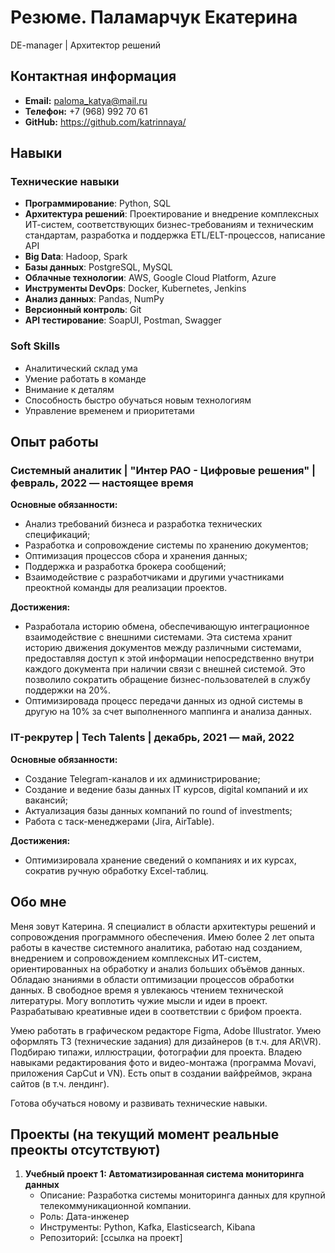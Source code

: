 # Резюме. Паламарчук Екатерина
DE-manager | Архитектор решений

## Контактная информация
- **Email:** paloma_katya@mail.ru
- **Телефон:** +7 (968) 992 70 61
- **GitHub:** https://github.com/katrinnaya/

## Навыки

### Технические навыки
- **Программирование**: Python, SQL
- **Архитектура решений**: Проектирование и внедрение комплексных ИТ-систем, соответствующих бизнес-требованиям и техническим стандартам, разработка и поддержка ETL/ELT-процессов, написание API
- **Big Data**: Hadoop, Spark
- **Базы данных**: PostgreSQL, MySQL
- **Облачные технологии**: AWS, Google Cloud Platform, Azure
- **Инструменты DevOps**: Docker, Kubernetes, Jenkins
- **Анализ данных**: Pandas, NumPy
- **Версионный контроль**: Git
- **API тестирование**: SoapUI, Postman, Swagger
  
### Soft Skills
- Аналитический склад ума
- Умение работать в команде
- Внимание к деталям
- Способность быстро обучаться новым технологиям
- Управление временем и приоритетами

## Опыт работы

### Системный аналитик | "Интер РАО - Цифровые решения" | февраль, 2022 — настоящее время
**Основные обязанности:**
- Анализ требований бизнеса и разработка технических спецификаций;
- Разработка и сопровождение системы по хранению документов;
- Оптимизация процессов сбора и хранения данных;
- Поддержка и разработка брокера сообщений;
- Взаимодействие с разработчиками и другими участниками преоктной команды для реализации проектов. 

**Достижения:**
- Разработала историю обмена, обеспечивающую интеграционное взаимодействие с внешними системами. Эта система хранит историю движения документов между различными системами, предоставляя доступ к этой информации непосредственно внутри каждого документа при наличии связи с внешней системой. Это позволило сократить обращение бизнес-пользователей в службу поддержки на 20%. 
- Оптимизировада процесс передачи данных из одной системы в другую на 10% за счет выполненного маппинга и анализа данных. 

### IT-рекрутер | Tech Talents | декабрь, 2021 — май, 2022
**Основные обязанности:**
- Создание Telegram-каналов и их администрирование;
- Создание и ведение базы данных IT курсов, digital компаний и их вакансий;
- Актуализация базы данных компаний по round of investments;
- Работа с таск-менеджерами (Jira, AirTable).

**Достижения:**
- Оптимизировала хранение сведений о компаниях и их курсах, сократив ручную обработку Excel-таблиц.

## Обо мне
Меня зовут Катерина. Я специалист в области архитектуры решений и сопровождения программного обеспечения. Имею более 2 лет опыта работы в качестве системного аналитика, работаю над созданием, внедрением и сопровождением комплексных ИТ-систем, ориентированных на обработку и анализ больших объёмов данных. Обладаю знаниями в области оптимизации процессов обработки данных. В свободное время я увлекаюсь чтением технической литературы. Могу воплотить чужие мысли и идеи в проект. Разрабатываю креативные идеи в соответствии с брифом проекта. 

Умею работать в графическом редакторе Figma, Adobe Illustrator. Умею оформлять ТЗ (технические задания) для дизайнеров (в т.ч. для AR\VR). Подбираю типажи, иллюстрации, фотографии для проекта. Владею навыками редактирования фото и видео-монтажа (программа Movavi, приложения CapCut и VN). Есть опыт в создании вайфреймов, экрана сайтов (в т.ч. лендинг).

Готова обучаться новому и развивать технические навыки. 

## Проекты (на текущий момент реальные преокты отсутствуют)
1. **Учебный проект 1: Автоматизированная система мониторинга данных**
   - Описание: Разработка системы мониторинга данных для крупной телекоммуникационной компании.
   - Роль: Дата-инженер
   - Инструменты: Python, Kafka, Elasticsearch, Kibana
   - Репозиторий: [ссылка на проект]
